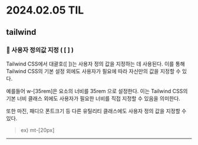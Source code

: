 # 2024.02.05 TIL

## tailwind

### 🚨 사용자 정의값 지정 ( [ ] )

Tailwind CSS에서 대괄호([ ])는 사용자 정의 값을 지정하는 데 사용된다. 이를 통해 Tailwind CSS의 기본 설정 외에도 사용자가 필요에 따라 자신만의 값을 지정할 수 있다.

예를들어 w-[35rem]은 요소의 너비를 35rem 으로 설정한다. 이는 Tailwind CSS의 기본 너비 클래스 외에도 사용자가 필요한 너비를 직접 지정할 수 있음을 의미한다.

또한 마진, 패디으 폰트크기 등 다른 유틸리티 클래스에도 사용자 정의 값을 지정할 수 있다.

> ex) mt-[20px]

---
